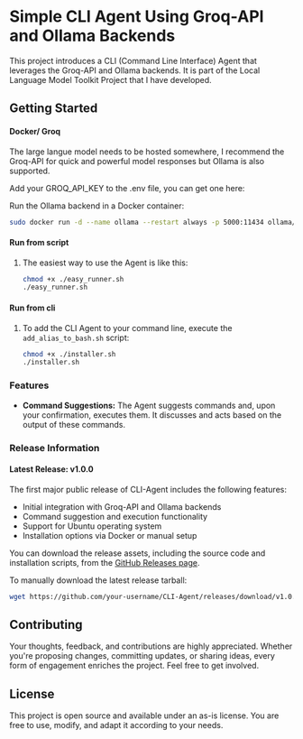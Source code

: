 
# Simple CLI Agent Using Groq-API and Ollama Backends

This project introduces a CLI (Command Line Interface) Agent that leverages the Groq-API and Ollama backends. It is part of the Local Language Model Toolkit Project that I have developed.

## Getting Started

#### Docker/ Groq

The large langue model needs to be hosted somewhere, I recommend the Groq-API for quick and powerful model responses but Ollama is also supported.

Add your GROQ_API_KEY to the .env file, you can get one here:

Run the Ollama backend in a Docker container:
   ```bash
   sudo docker run -d --name ollama --restart always -p 5000:11434 ollama/ollama:latest
   ```


#### Run from script

1. The easiest way to use the Agent is like this:

   ```bash
   chmod +x ./easy_runner.sh
   ./easy_runner.sh
   ```

#### Run from cli

1. To add the CLI Agent to your command line, execute the `add_alias_to_bash.sh` script:

   ```bash
   chmod +x ./installer.sh
   ./installer.sh
   ```

### Features

- **Command Suggestions:** The Agent suggests commands and, upon your confirmation, executes them. It discusses and acts based on the output of these commands.

### Release Information

#### Latest Release: v1.0.0

The first major public release of CLI-Agent includes the following features:

- Initial integration with Groq-API and Ollama backends
- Command suggestion and execution functionality
- Support for Ubuntu operating system
- Installation options via Docker or manual setup

You can download the release assets, including the source code and installation scripts, from the [GitHub Releases page](https://github.com/Probst1nator/CLI-Agent/releases).

To manually download the latest release tarball:

```bash
wget https://github.com/your-username/CLI-Agent/releases/download/v1.0.0/CLI-Agent-v1.0.0.tar.gz
```

## Contributing

Your thoughts, feedback, and contributions are highly appreciated. Whether you're proposing changes, committing updates, or sharing ideas, every form of engagement enriches the project. Feel free to get involved.

## License

This project is open source and available under an as-is license. You are free to use, modify, and adapt it according to your needs.
